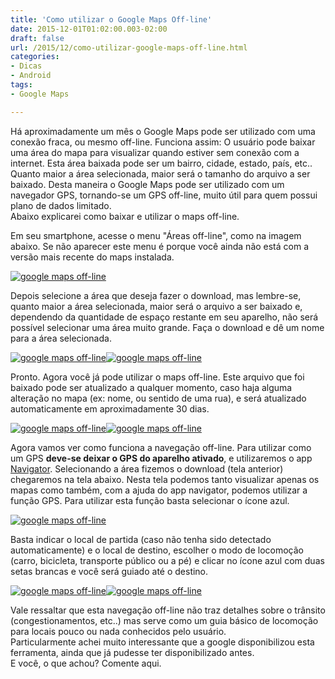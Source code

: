 ```yaml
---
title: 'Como utilizar o Google Maps Off-line'
date: 2015-12-01T01:02:00.003-02:00
draft: false
url: /2015/12/como-utilizar-google-maps-off-line.html
categories:
- Dicas
- Android
tags: 
- Google Maps

---
```


Há aproximadamente um mês o Google Maps pode ser utilizado com uma conexão fraca, ou mesmo off-line. Funciona assim: O usuário pode baixar uma área do mapa para visualizar quando estiver sem conexão com a internet. Esta área baixada pode ser um bairro, cidade, estado, país, etc.. Quanto maior a área selecionada, maior será o tamanho do arquivo a ser baixado. Desta maneira o Google Maps pode ser utilizado com um navegador GPS, tornando-se um GPS off-line, muito útil para quem possui plano de dados limitado.  
Abaixo explicarei como baixar e utilizar o maps off-line.  

  

Em seu smartphone, acesse o menu "Áreas off-line", como na imagem abaixo. Se não aparecer este menu é porque você ainda não está com a versão mais recente do maps instalada.  
  

[![google maps off-line](https://2.bp.blogspot.com/-v0x0IRPQD8E/VlzxtfuM_5I/AAAAAAAABoc/1-AjGkprf8k/s400/01.png "google maps off-line")](http://2.bp.blogspot.com/-v0x0IRPQD8E/VlzxtfuM_5I/AAAAAAAABoc/1-AjGkprf8k/s1600/01.png)

  

Depois selecione a área que deseja fazer o download, mas lembre-se, quanto maior a área selecionada, maior será o arquivo a ser baixado e, dependendo da quantidade de espaço restante em seu aparelho, não será possível selecionar uma área muito grande. Faça o download e dê um nome para a área selecionada.  
  

[![google maps off-line](https://2.bp.blogspot.com/-rD9OT39O-Eo/Vlzxth_51yI/AAAAAAAABok/4euf6u3tSRU/s400/02.png "google maps off-line")](http://2.bp.blogspot.com/-rD9OT39O-Eo/Vlzxth_51yI/AAAAAAAABok/4euf6u3tSRU/s1600/02.png)[![google maps off-line](https://4.bp.blogspot.com/-U_phna5e8Rg/VlzxtpvEcvI/AAAAAAAABog/nXSV-MpXQFs/s400/03.png "google maps off-line")](http://4.bp.blogspot.com/-U_phna5e8Rg/VlzxtpvEcvI/AAAAAAAABog/nXSV-MpXQFs/s1600/03.png)

  

Pronto. Agora você já pode utilizar o maps off-line. Este arquivo que foi baixado pode ser atualizado a qualquer momento, caso haja alguma alteração no mapa (ex: nome, ou sentido de uma rua), e será atualizado automaticamente em aproximadamente 30 dias.  
  

[![google maps off-line](https://3.bp.blogspot.com/-YEayUtipEg8/VlzxuKvqJfI/AAAAAAAABos/KTw4DT4LptU/s400/05.png "google maps off-line")](http://3.bp.blogspot.com/-YEayUtipEg8/VlzxuKvqJfI/AAAAAAAABos/KTw4DT4LptU/s1600/05.png)[![google maps off-line](https://3.bp.blogspot.com/-vIUEcasAJNg/VlzxuQDhPcI/AAAAAAAABo0/sBFjsUL9jvk/s400/06.png "google maps off-line")](http://3.bp.blogspot.com/-vIUEcasAJNg/VlzxuQDhPcI/AAAAAAAABo0/sBFjsUL9jvk/s1600/06.png)

  

Agora vamos ver como funciona a navegação off-line. Para utilizar como um GPS **deve-se deixar o GPS do aparelho ativado**, e utilizaremos o app [Navigator](https://play.google.com/store/apps/details?id=com.navigation.navigator). Selecionando a área fizemos o download (tela anterior) chegaremos na tela abaixo. Nesta tela podemos tanto visualizar apenas os mapas como também, com a ajuda do app navigator, podemos utilizar a função GPS. Para utilizar esta função basta selecionar o ícone azul.  
  

[![google maps off-line](https://2.bp.blogspot.com/-RLXm6kc61VE/VlzxusSmE1I/AAAAAAAABpE/lNslijLqahc/s400/07.png "google maps off-line")](http://2.bp.blogspot.com/-RLXm6kc61VE/VlzxusSmE1I/AAAAAAAABpE/lNslijLqahc/s1600/07.png)

  

Basta indicar o local de partida (caso não tenha sido detectado automaticamente) e o local de destino, escolher o modo de locomoção (carro, bicicleta, transporte público ou a pé) e clicar no ícone azul com duas setas brancas e você será guiado até o destino.  
  

[![google maps off-line](https://2.bp.blogspot.com/-XyjDapqOcEU/Vlzxu8WlrKI/AAAAAAAABpI/IUdxLUJSwkI/s400/08.png "google maps off-line")](http://2.bp.blogspot.com/-XyjDapqOcEU/Vlzxu8WlrKI/AAAAAAAABpI/IUdxLUJSwkI/s1600/08.png)[![google maps off-line](https://4.bp.blogspot.com/-J1j6SLfqud0/VlzxvC5If7I/AAAAAAAABpQ/nVlxTPlTXKs/s400/09.png "google maps off-line")](http://4.bp.blogspot.com/-J1j6SLfqud0/VlzxvC5If7I/AAAAAAAABpQ/nVlxTPlTXKs/s1600/09.png)

  

Vale ressaltar que esta navegação off-line não traz detalhes sobre o trânsito (congestionamentos, etc..) mas serve como um guia básico de locomoção para locais pouco ou nada conhecidos pelo usuário.  
Particularmente achei muito interessante que a google disponibilizou esta ferramenta, ainda que já pudesse ter disponibilizado antes.  
E você, o que achou? Comente aqui.
